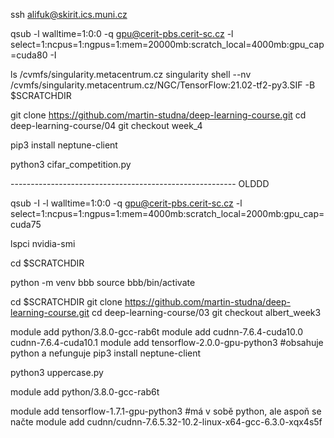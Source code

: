 ssh alifuk@skirit.ics.muni.cz


qsub -l walltime=1:0:0 -q gpu@cerit-pbs.cerit-sc.cz -l select=1:ncpus=1:ngpus=1:mem=20000mb:scratch_local=4000mb:gpu_cap=cuda80 -I

ls /cvmfs/singularity.metacentrum.cz
singularity shell --nv /cvmfs/singularity.metacentrum.cz/NGC/TensorFlow\:21.02-tf2-py3.SIF  -B $SCRATCHDIR

git clone https://github.com/martin-studna/deep-learning-course.git
cd deep-learning-course/04
git checkout week_4

pip3 install neptune-client


python3 cifar_competition.py








-------------------------------------------------------- OLDDD




qsub -I -l walltime=1:0:0 -q gpu@cerit-pbs.cerit-sc.cz -l select=1:ncpus=1:ngpus=1:mem=4000mb:scratch_local=2000mb:gpu_cap=cuda75

lspci
nvidia-smi


cd $SCRATCHDIR

python -m venv bbb
source bbb/bin/activate


cd $SCRATCHDIR
git clone https://github.com/martin-studna/deep-learning-course.git
cd deep-learning-course/03
git checkout albert_week3

module add python/3.8.0-gcc-rab6t
module add cudnn-7.6.4-cuda10.0 cudnn-7.6.4-cuda10.1
module add tensorflow-2.0.0-gpu-python3    #obsahuje python a nefunguje
pip3 install neptune-client

python3 uppercase.py



module add python/3.8.0-gcc-rab6t

module add tensorflow-1.7.1-gpu-python3                                       #má v sobě python, ale aspoň se načte
module add cudnn/cudnn-7.6.5.32-10.2-linux-x64-gcc-6.3.0-xqx4s5f







